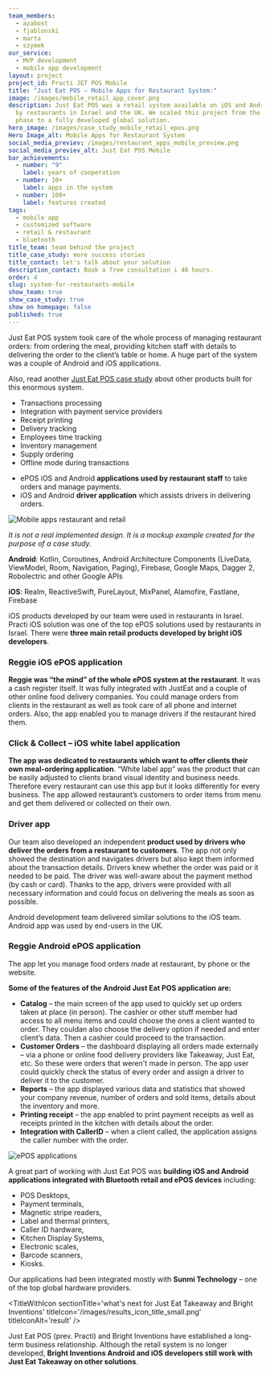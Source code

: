 ```yaml
---
team_members:
  - azabost
  - fjablonski
  - marta
  - szymek
our_service:
  - MVP development
  - mobile app development
layout: project
project_id: Practi JET POS Mobile
title: "Just Eat POS – Mobile Apps for Restaurant System:"
image: /images/mobile_retail_app_cover.png
description: Just Eat POS was a retail system available on iOS and Android used
  by restaurants in Israel and the UK. We scaled this project from the startup
  phase to a fully developed global solution.
hero_image: /images/case_study_mobile_retail_epos.png
Hero Image_alt: Mobile Apps for Restaurant System
social_media_previev: /images/restaurant_apps_mobile_preview.png
social_media_previev_alt: Just Eat POS Mobile
bar_achievements:
  - number: "9"
    label: years of cooperation
  - number: 10+
    label: apps in the system
  - number: 100+
    label: features created
tags:
  - mobile app
  - customized software
  - retail & restaurant
  - bluetooth
title_team: team behind the project
title_case_study: more success stories
title_contact: let's talk about your solution
description_contact: Book a free consultation i 48 hours.
order: 4
slug: system-for-restaurants-mobile
show_team: true
show_case_study: true
show on homepage: false
published: true
---
```

<TitleWithIcon sectionTitle='Just Eat POS restaurant system' titleIcon='/images/three_flags.svg' titleIconAlt='about' />

Just Eat POS system took care of the whole process of managing restaurant orders: from ordering the meal, providing kitchen staff with details to delivering the order to the client’s table or home. A huge part of the system was a couple of Android and iOS applications.

Also, read another [Just Eat POS case study](/projects/system-for-restaurants) about other products built for this enormous system.

<TitleWithIcon sectionTitle='Main features developed by Bright Inventions:' titleIcon='/images/main_features_icon.png' titleIconAlt='main features' />

* Transactions processing
* Integration with payment service providers
* Receipt printing
* Delivery tracking
* Employees time tracking
* Inventory management
* Supply ordering
* Offline mode during transactions

<TitleWithIcon sectionTitle='Mobile apps integrated with restaurant and retail systems' titleIcon='/images/main_features_icon.png' titleIconAlt='Apps' />

* ePOS iOS and Android **applications used by restaurant staff** to take orders and manage payments.
* iOS and Android **driver application** which assists drivers in delivering orders.

<div class="image"><img src="/images/mobile_retail_app.png" alt="Mobile apps restaurant and retail" title="It is not a real implemented design. It is a mockup example created for the purpose of a case study."  /> </div>

*It is not a real implemented design. It is a mockup example created for the purpose of a case study.*

<TitleWithIcon sectionTitle='Bright Inventions’ mobile stack and skills:' titleIcon='/images/skills.svg' titleIconAlt='features' />

<Gallery images='[{"src":"/images/kotlin.png","alt":"Kotlin"},{"src":"/images/swift.png","alt":"Swift"},{"src":"/images/firebase_logo_stack.png","alt":"Firebase"},{"src":"/images/realm_stack_logo.png","alt":"Realm"},{"src":"/images/fastlane_logo_stack.png","alt":"Fastlane"}]' />

**Android**: Kotlin, Coroutines, Android Architecture Components (LiveData, ViewModel, Room, Navigation, Paging), Firebase, Google Maps, Dagger 2, Robolectric and other Google APIs

**iOS**: Realm, ReactiveSwift, PureLayout, MixPanel, Alamofire, Fastlane, Firebase

<TitleWithIcon sectionTitle='iOS development' titleIcon='/images/gearwheel.svg' titleIconAlt='iOS development' />

iOS products developed by our team were used in restaurants in Israel. Practi iOS solution was one of the top ePOS solutions used by restaurants in Israel. There were **three main retail products developed by bright iOS developers**.

### **Reggie iOS ePOS application**

**Reggie was “the mind” of the whole ePOS system at the restaurant**. It was a cash register itself. It was fully integrated with JustEat and a couple of other online food delivery companies. You could manage orders from clients in the restaurant as well as took care of all phone and internet orders. Also, the app enabled you to manage drivers if the restaurant hired them.

### **Click & Collect – iOS white label application**

**The app was dedicated to restaurants which want to offer clients their own meal-ordering application**. “White label app” was the product that can be easily adjusted to clients brand visual identity and business needs. Therefore every restaurant can use this app but it looks differently for every business. The app allowed restaurant’s customers to order items from menu and get them delivered or collected on their own.

### **Driver app** 

Our team also developed an independent **product used by drivers who deliver the orders from a restaurant to customers**. The app not only showed the destination and navigates drivers but also kept them informed about the transaction details. Drivers knew whether the order was paid or it needed to be paid. The driver was well-aware about the payment method (by cash or card). Thanks to the app, drivers were provided with all necessary information and could focus on delivering the meals as soon as possible.

<TitleWithIcon sectionTitle='Android development' titleIcon='/images/gearwheel.svg' titleIconAlt='Android development' />

Android development team delivered similar solutions to the iOS team. Android app was used by end-users in the UK.

### Reggie Android ePOS application

The app let you manage food orders made at restaurant, by phone or the website.

**Some of the features of the Android Just Eat POS application are:**

* **Catalog** – the main screen of the app used to quickly set up orders taken at place (in person). The cashier or other stuff member had access to all menu items and could choose the ones a client wanted to order. They couldan also choose the delivery option if needed and enter client’s data. Then a cashier could proceed to the transaction.
* **Customer Orders** – the dashboard displaying all orders made externally – via a phone or online food delivery providers like Takeaway, Just Eat, etc. So these were orders that weren't made in person. The app user could quickly check the status of every order and assign a driver to deliver it to the customer.
* **Reports** – the app displayed various data and statistics that showed your company revenue, number of orders and sold items, details about the inventory and more.
* **Printing receipt** – the app enabled to print payment receipts as well as receipts printed in the kitchen with details about the order.
* **Integration with CallerID** – when a client called, the application assigns the caller number with the order.

<TitleWithIcon sectionTitle='customized applications for Bluetooth devices' titleIcon='/images/gearwheel.svg' titleIconAlt='delivering customized applications for Bluetooth devices' />

<div class="image"><img src="/images/blog_post_cover_epos.png" alt="ePOS applications" title="undefined"  /> </div>

A great part of working with Just Eat POS was **building iOS and Android applications integrated with Bluetooth retail and ePOS devices** including:

* POS Desktops,
* Payment terminals,
* Magnetic stripe readers,
* Label and thermal printers, 
* Caller ID hardware, 
* Kitchen Display Systems,
* Electronic scales,
* Barcode scanners,
* Kiosks.

Our applications had been integrated mostly with **Sunmi Technology** – one of the top global hardware providers.

<TitleWithIcon sectionTitle='what's next for Just Eat Takeaway and Bright Inventions' titleIcon='/images/results_icon_title_small.png' titleIconAlt='result' />

Just Eat POS (prev. Practi) and Bright Inventions have established a long-term business relationship. Although the retail system is no longer developed, **Bright Inventions Android and iOS developers still work with Just Eat Takeaway on other solutions**.